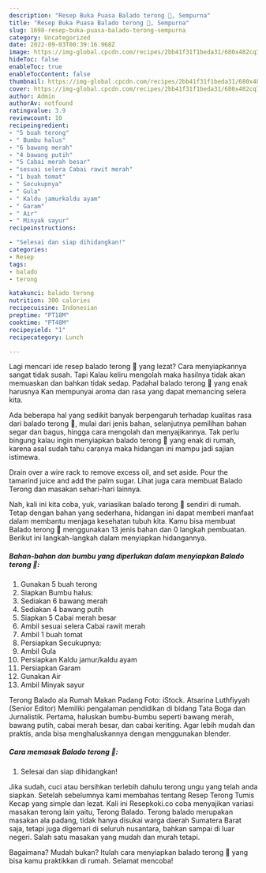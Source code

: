 ```yaml
---
description: "Resep Buka Puasa Balado terong 🍆, Sempurna"
title: "Resep Buka Puasa Balado terong 🍆, Sempurna"
slug: 1698-resep-buka-puasa-balado-terong-sempurna
category: Uncategorized
date: 2022-09-03T00:39:16.968Z
image: https://img-global.cpcdn.com/recipes/2bb41f31f1beda31/680x482cq70/balado-terong-foto-resep-utama.jpg
hideToc: false
enableToc: true
enableTocContent: false
thumbnail: https://img-global.cpcdn.com/recipes/2bb41f31f1beda31/680x482cq70/balado-terong-foto-resep-utama.jpg
cover: https://img-global.cpcdn.com/recipes/2bb41f31f1beda31/680x482cq70/balado-terong-foto-resep-utama.jpg
author: Admin
authorAv: notfound
ratingvalue: 3.9
reviewcount: 10
recipeingredient:
- "5 buah terong"
- " Bumbu halus"
- "6 bawang merah"
- "4 bawang putih"
- "5 Cabai merah besar"
- "sesuai selera Cabai rawit merah"
- "1 buah tomat"
- " Secukupnya"
- " Gula"
- " Kaldu jamurkaldu ayam"
- " Garam"
- " Air"
- " Minyak sayur"
recipeinstructions:

- "Selesai dan siap dihidangkan!"
categories:
- Resep
tags:
- balado
- terong

katakunci: balado terong 
nutrition: 300 calories
recipecuisine: Indonesian
preptime: "PT18M"
cooktime: "PT48M"
recipeyield: "1"
recipecategory: Lunch

---
```



Lagi mencari ide resep balado terong 🍆 yang lezat? Cara menyiapkannya sangat tidak susah. Tapi Kalau keliru mengolah maka hasilnya tidak akan memuaskan dan bahkan tidak sedap. Padahal balado terong 🍆 yang enak harusnya Kan mempunyai aroma dan rasa yang dapat memancing selera kita.


Ada beberapa hal yang sedikit banyak berpengaruh terhadap kualitas rasa dari balado terong 🍆, mulai dari jenis bahan, selanjutnya pemilihan bahan segar dan bagus, hingga cara mengolah dan menyajikannya. Tak perlu bingung kalau ingin menyiapkan balado terong 🍆 yang enak di rumah, karena asal sudah tahu caranya maka hidangan ini mampu jadi sajian istimewa.

Drain over a wire rack to remove excess oil, and set aside. Pour the tamarind juice and add the palm sugar. Lihat juga cara membuat Balado Terong dan masakan sehari-hari lainnya.


Nah, kali ini kita coba, yuk, variasikan balado terong 🍆 sendiri di rumah. Tetap dengan bahan yang sederhana, hidangan ini dapat memberi manfaat dalam membantu menjaga kesehatan tubuh kita. Kamu bisa membuat Balado terong 🍆 menggunakan 13 jenis bahan dan 0 langkah pembuatan. Berikut ini langkah-langkah dalam menyiapkan hidangannya.

<!--inarticleads1-->

##### Bahan-bahan dan bumbu yang diperlukan dalam menyiapkan Balado terong 🍆:

1. Gunakan 5 buah terong
1. Siapkan  Bumbu halus:
1. Sediakan 6 bawang merah
1. Sediakan 4 bawang putih
1. Siapkan 5 Cabai merah besar
1. Ambil sesuai selera Cabai rawit merah
1. Ambil 1 buah tomat
1. Persiapkan  Secukupnya:
1. Ambil  Gula
1. Persiapkan  Kaldu jamur/kaldu ayam
1. Persiapkan  Garam
1. Gunakan  Air
1. Ambil  Minyak sayur


Terong Balado ala Rumah Makan Padang Foto: iStock. Atsarina Luthfiyyah (Senior Editor) Memiliki pengalaman pendidikan di bidang Tata Boga dan Jurnalistik. Pertama, haluskan bumbu-bumbu seperti bawang merah, bawang putih, cabai merah besar, dan cabai keriting. Agar lebih mudah dan praktis, anda bisa menghaluskannya dengan menggunakan blender. 

<!--inarticleads2-->

##### Cara memasak Balado terong 🍆:


1. Selesai dan siap dihidangkan!

Jika sudah, cuci atau bersihkan terlebih dahulu terong ungu yang telah anda siapkan. Setelah sebelumnya kami membahas tentang Resep Terong Tumis Kecap yang simple dan lezat. Kali ini Resepkoki.co coba menyajikan variasi masakan terong lain yaitu, Terong Balado. Terong balado merupakan masakan ala padang, tidak hanya disukai warga daerah Sumatera Barat saja, tetapi juga digemari di seluruh nusantara, bahkan sampai di luar negeri. Salah satu masakan yang mudah dan murah tetapi. 

Bagaimana? Mudah bukan? Itulah cara menyiapkan balado terong 🍆 yang bisa kamu praktikkan di rumah. Selamat mencoba!
